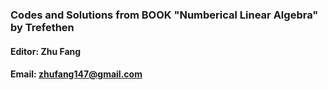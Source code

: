 ### Codes and Solutions from BOOK "Numberical Linear Algebra" by Trefethen
#### Editor: Zhu Fang
#### Email: zhufang147@gmail.com
